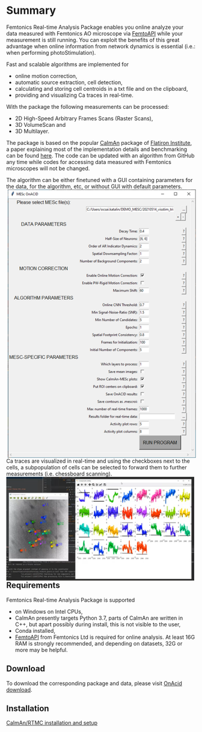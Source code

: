 # Summary

Femtonics Real-time Analysis Package enables you online analyze your data measured with Femtonics AO microscope
via [FemtoAPI](https://kb.femtonics.eu/display/SUP/FemtoAPI+1.0) while your measurement is still running. You can exploit the benefits of this great advantage
when online information from network dynamics is essential (i.e.: when performing photoStimulation).

Fast and scalable algorithms are implemented for
- online motion correction,
- automatic source extraction, cell detection,
- calculating and storing cell centroids in a txt file and on the clipboard,
- providing and visualizing Ca traces in real-time.

With the package the following measurements can be processed:
- 2D High-Speed Arbitrary Frames Scans (Raster Scans),
- 3D VolumeScan and
- 3D Multilayer.

The package is based on the popular [CaImAn](https://github.com/flatironinstitute/CaImAn) package of [Flatiron Institute](https://www.simonsfoundation.org/flatiron/), a paper explaining most of the
implementation details and benchmarking can be found [here](https://elifesciences.org/articles/38173). The code can be updated with an algorithm from GitHub
any time while codes for accessing data measured with Femtonics microscopes will not be changed.

The algorithm can be either finetuned with a GUI containing parameters for the data, for the algorithm, etc, or without GUI with default parameters.
<img src="https://github.com/Femtonics/FemtoAPI/blob/main/OnAcid/doc/img/Picture1.png" width="500" align="right">

Ca traces are visualized in real-time and using the checkboxes next to the cells, a subpopulation of cells can be selected to forward them to further measurements (i.e. chessboard scanning).
<img src="https://github.com/Femtonics/FemtoAPI/blob/main/OnAcid/doc/img/Picture2.png" width="500" align="left">

## Requirements

Femtonics Real-time Analysis Package is supported
- on Windows on Intel CPUs,
- CaImAn presently targets Python 3.7, parts of CaImAn are written in C++, but apart possibly during install, this is not visible to the user,
- Conda installed,
- [FemtoAPI](https://kb.femtonics.eu/display/SUP/FemtoAPI+1.0) from Femtonics Ltd is required for online analysis. At least 16G RAM is strongly recommended, and depending on datasets, 32G or more may be helpful.

## Download

To download the corresponding package and data, please visit [OnAcid download](https://github.com/Kata5/FemtoOnAcid).

## Installation

[CaImAn/RTMC installation and setup](https://femtonics.atlassian.net/wiki/spaces/SUP/pages/2422669313/CaImAn+RTMC+installation+and+setup)

